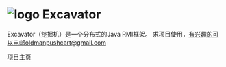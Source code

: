 ![logo](https://code.google.com/p/excavator/logo?cct=1342584745) Excavator
=========
Excavator（挖掘机）是一个分布式的Java RMI框架。
求项目使用，有兴趣的可以电邮oldmanpushcart@gmail.com


[项目主页](https://github.com/oldmanpushcart/excavator/wiki/项目主页)
